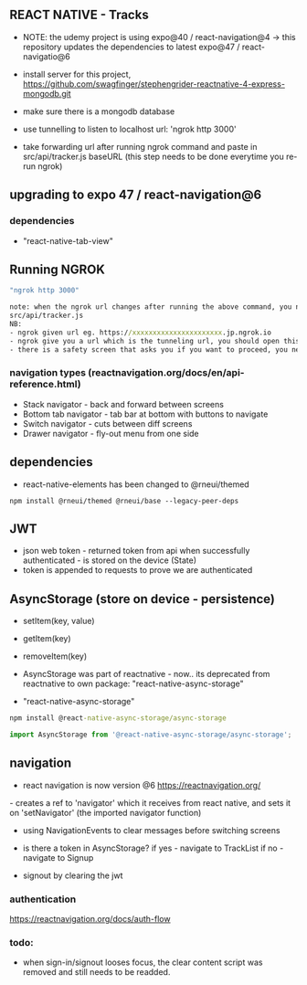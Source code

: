 ## REACT NATIVE - Tracks

- NOTE: the udemy project is using expo@40 / react-navigation@4 -> this repository updates the dependencies to latest expo@47 / react-navigatio@6

- install server for this project, https://github.com/swagfinger/stephengrider-reactnative-4-express-mongodb.git
- make sure there is a mongodb database
- use tunnelling to listen to localhost url: 'ngrok http 3000'
- take forwarding url after running ngrok command and paste in src/api/tracker.js baseURL (this step needs to be done everytime you re-run ngrok)

## upgrading to expo 47 / react-navigation@6

### dependencies

- "react-native-tab-view"

## Running NGROK

```cmd
"ngrok http 3000"

note: when the ngrok url changes after running the above command, you need to update the url:
src/api/tracker.js
NB:
- ngrok given url eg. https://xxxxxxxxxxxxxxxxxxxxxx.jp.ngrok.io
- ngrok give you a url which is the tunneling url, you should open this link...
- there is a safety screen that asks you if you want to proceed, you need to accept this prompt


```

### navigation types (reactnavigation.org/docs/en/api-reference.html)

- Stack navigator - back and forward between screens
- Bottom tab navigator - tab bar at bottom with buttons to navigate
- Switch navigator - cuts between diff screens
- Drawer navigator - fly-out menu from one side

## dependencies

- react-native-elements has been changed to @rneui/themed

```
npm install @rneui/themed @rneui/base --legacy-peer-deps
```

## JWT

- json web token - returned token from api when successfully authenticated - is stored on the device (State)
- token is appended to requests to prove we are authenticated

## AsyncStorage (store on device - persistence)

- setItem(key, value)
- getItem(key)
- removeItem(key)

- AsyncStorage was part of reactnative - now.. its deprecated from reactnative to own package: "react-native-async-storage"
- "react-native-async-storage"

```cmd
npm install @react-native-async-storage/async-storage
```

```js imports
import AsyncStorage from '@react-native-async-storage/async-storage';
```

## navigation

- react navigation is now version @6 https://reactnavigation.org/

-<App> creates a ref to 'navigator' which it receives from react native, and sets it on 'setNavigator' (the imported navigator function)

- using NavigationEvents <NavigationEvents onWillBlur={clearErrorMessage} /> to clear messages before switching screens

- is there a token in AsyncStorage?
  if yes - navigate to TrackList
  if no - navigate to Signup

- signout by clearing the jwt

### authentication

https://reactnavigation.org/docs/auth-flow

### todo:

- when sign-in/signout looses focus, the clear content script was removed and still needs to be readded.
